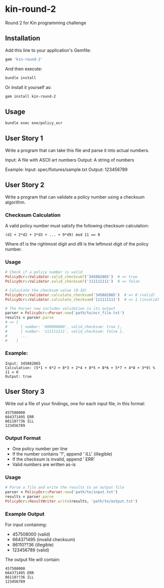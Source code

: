 # kin-round-2
Round 2 for Kin programming challenge

## Installation

Add this line to your application's Gemfile:

```ruby
gem 'kin-round-2'
```

And then execute:

```bash
bundle install
```

Or install it yourself as:

```bash
gem install kin-round-2
```

## Usage

```bash
bundle exec exe/policy_ocr
```


## User Story 1

Write a program that can take this file and parse it into actual numbers.

Input: A file with ASCII art numbers
Output: A string of numbers

Example:
Input: spec/fixtures/sample.txt
Output: 123456789

## User Story 2

Write a program that can validate a policy number using a checksum algorithm.

### Checksum Calculation
A valid policy number must satisfy the following checksum calculation:
```
(d1 + 2*d2 + 3*d3 + ... + 9*d9) mod 11 == 0
```
Where d1 is the rightmost digit and d9 is the leftmost digit of the policy number.

### Usage

```ruby
# Check if a policy number is valid
PolicyOcr::Validator.valid_checksum?('345882865')  # => true
PolicyOcr::Validator.valid_checksum?('111111111')  # => false

# Calculate the checksum value (0-10)
PolicyOcr::Validator.calculate_checksum('345882865')  # => 0 (valid)
PolicyOcr::Validator.calculate_checksum('111111111')  # => 1 (invalid)

# The Parser now includes validation in its output
parser = PolicyOcr::Parser.new('path/to/ocr_file.txt')
results = parser.parse
# => [
#      { number: '000000000', valid_checksum: true },
#      { number: '111111111', valid_checksum: false },
#      ...
#    ]
```

### Example:
```
Input: 345882865
Calculation: (5*1 + 6*2 + 8*3 + 2*4 + 8*5 + 8*6 + 5*7 + 4*8 + 3*9) % 11 = 0
Output: true
```

## User Story 3

Write out a file of your findings, one for each input file, in this format:
```
457508000
664371495 ERR
86110??36 ILL
123456789
```

### Output Format
- One policy number per line
- If the number contains '?', append ' ILL' (illegible)
- If the checksum is invalid, append ' ERR'
- Valid numbers are written as-is

### Usage

```ruby
# Parse a file and write the results to an output file
parser = PolicyOcr::Parser.new('path/to/input.txt')
results = parser.parse
PolicyOcr::ResultWriter.write(results, 'path/to/output.txt')
```

### Example Output
For input containing:
- 457508000 (valid)
- 664371495 (invalid checksum)
- 86110??36 (illegible)
- 123456789 (valid)

The output file will contain:
```
457508000
664371495 ERR
86110??36 ILL
123456789
```

